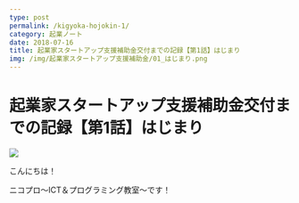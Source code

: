 ```yaml
---
type: post
permalink: /kigyoka-hojokin-1/
category: 起業ノート
date: 2018-07-16
title: 起業家スタートアップ支援補助金交付までの記録【第1話】はじまり
img: /img/起業家スタートアップ支援補助金/01_はじまり.png
---
```


# 起業家スタートアップ支援補助金交付までの記録【第1話】はじまり

<img src="/img/起業家スタートアップ支援補助金/01_はじまり.png"/>

こんにちは！

ニコプロ～ICT＆プログラミング教室～です！
